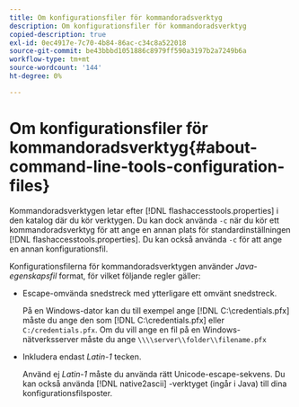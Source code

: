 ```yaml
---
title: Om konfigurationsfiler för kommandoradsverktyg
description: Om konfigurationsfiler för kommandoradsverktyg
copied-description: true
exl-id: 0ec4917e-7c70-4b84-86ac-c34c8a522018
source-git-commit: be43bbbd1051886c8979ff590a3197b2a7249b6a
workflow-type: tm+mt
source-wordcount: '144'
ht-degree: 0%

---
```


# Om konfigurationsfiler för kommandoradsverktyg{#about-command-line-tools-configuration-files}

Kommandoradsverktygen letar efter [!DNL flashaccesstools.properties] i den katalog där du kör verktygen. Du kan dock använda `-c` när du kör ett kommandoradsverktyg för att ange en annan plats för standardinställningen [!DNL flashaccesstools.properties]. Du kan också använda `-c` för att ange en annan konfigurationsfil.

Konfigurationsfilerna för kommandoradsverktygen använder *Java-egenskapsfil* format, för vilket följande regler gäller:

* Escape-omvända snedstreck med ytterligare ett omvänt snedstreck.

   På en Windows-dator kan du till exempel ange [!DNL C:\credentials.pfx] måste du ange den som [!DNL C:\\credentials.pfx] eller `C:/credentials.pfx`. Om du vill ange en fil på en Windows-nätverksserver måste du ange `\\\\server\\folder\\filename.pfx`
* Inkludera endast *Latin-1* tecken.

   Använd ej *Latin-1* måste du använda rätt Unicode-escape-sekvens. Du kan också använda [!DNL native2ascii] -verktyget (ingår i Java) till dina konfigurationsfilsposter.

